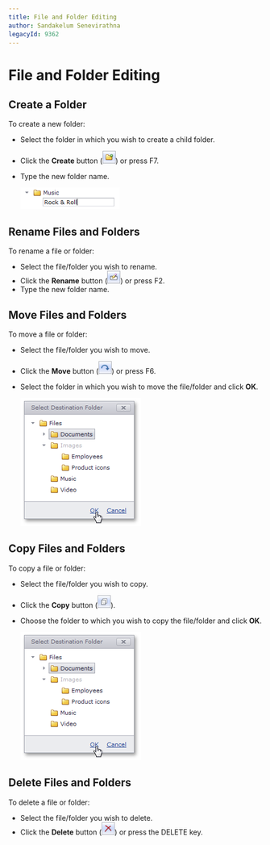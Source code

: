 ```yaml
---
title: File and Folder Editing
author: Sandakelum Senevirathna
legacyId: 9362
---
```

# File and Folder Editing
## Create a Folder
To create a new folder:
* Select the folder in which you wish to create a child folder.
* Click the **Create** button (![ASPxFileManager_CreateButton](../../images/img13304.png)) or press F7.
* Type the new folder name.
	
	![ASPxFileManager_CreateFolder](../../images/img13307.png)

## Rename Files and Folders
To rename a file or folder:
* Select the file/folder you wish to rename.
* Click the **Rename** button (![ASPxFileManager_RenameButton](../../images/img13305.png)) or press F2.
* Type the new folder name.

## Move Files and Folders
To move a file or folder:
* Select the file/folder you wish to move.
* Click the **Move** button (![ASPxFileManager_MoveButton](../../images/img13306.png)) or press F6.
* Select the folder in which you wish to move the file/folder and click **OK**.
	
	![ASPxFileManager_MoveDialog](../../images/img13308.png)

## Copy Files and Folders
To copy a file or folder:
* Select the file/folder you wish to copy.
* Click the **Copy** button (![ASPxFileManager_CopyButton](../../images/img22618.png)).
* Choose the folder to which you wish to copy the file/folder and click **OK**.
	
	![ASPxFileManager_MoveDialog](../../images/img13308.png)

## Delete Files and Folders
To delete a file or folder:
* Select the file/folder you wish to delete.
* Click the **Delete** button (![ASPxFileManager_DeleteButton](../../images/img13309.png)) or press the DELETE key.